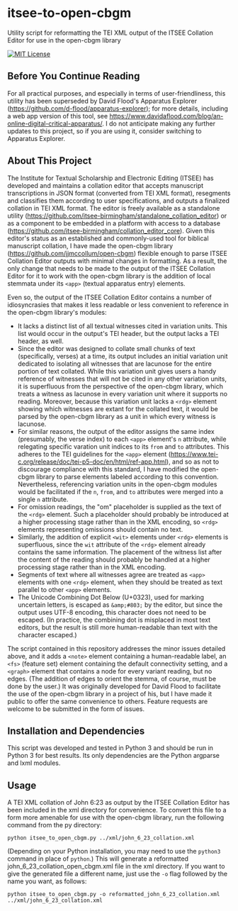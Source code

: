 # itsee-to-open-cbgm
Utility script for reformatting the TEI XML output of the ITSEE Collation Editor for use in the open-cbgm library

[![MIT License](https://img.shields.io/badge/license-MIT-blue.svg?style=flat)](https://choosealicense.com/licenses/mit/)

## Before You Continue Reading

For all practical purposes, and especially in terms of user-friendliness, this utility has been superseded by David Flood's Apparatus Explorer (https://github.com/d-flood/apparatus-explorer); for more details, including a web app version of this tool, see https://www.davidaflood.com/blog/an-online-digital-critical-apparatus/. I do not anticipate making any further updates to this project, so if you are using it, consider switching to Apparatus Explorer.

## About This Project

The Institute for Textual Scholarship and Electronic Editing (ITSEE) has developed and maintains a collation editor that accepts manuscript transcriptions in JSON format (converted from TEI XML format), resegments and classifies them according to user specifications, and outputs a finalized collation in TEI XML format. The editor is freely available as a standalone utility (https://github.com/itsee-birmingham/standalone_collation_editor) or as a component to be embedded in a platform with access to a database (https://github.com/itsee-birmingham/collation_editor_core). Given this editor's status as an established and commonly-used tool for biblical manuscript collation, I have made the open-cbgm library (https://github.com/jjmccollum/open-cbgm) flexible enough to parse ITSEE Collation Editor outputs with minimal changes in formatting. As a result, the only change that needs to be made to the output of the ITSEE Collation Editor for it to work with the open-cbgm library is the addition of local stemmata under its `<app>` (textual apparatus entry) elements.

Even so, the output of the ITSEE Collation Editor contains a number of idiosyncrasies that makes it less readable or less convenient to reference in the open-cbgm library's modules:
- It lacks a distinct list of all textual witnesses cited in variation units. This list would occur in the output's TEI header, but the output lacks a TEI header, as well.
- Since the editor was designed to collate small chunks of text (specifically, verses) at a time, its output includes an initial variation unit dedicated to isolating all witnesses that are lacunose for the entire portion of text collated. While this variation unit gives users a handy reference of witnesses that will not be cited in any other variation units, it is superfluous from the perspective of the open-cbgm library, which treats a witness as lacunose in every variation unit where it supports no reading. Moreover, because this variation unit lacks a `<rdg>` element showing which witnesses are extant for the collated text, it would be parsed by the open-cbgm library as a unit in which every witness is lacunose.
- For similar reasons, the output of the editor assigns the same index (presumably, the verse index) to each `<app>` element's `n` attribute, while relegating specific varation unit indices to its `from` and `to` attributes. This adheres to the TEI guidelines for the `<app>` element (https://www.tei-c.org/release/doc/tei-p5-doc/en/html/ref-app.html), and so as not to discourage compliance with this standard, I have modified the open-cbgm library to parse elements labeled according to this convention. Nevertheless, referencing variation units in the open-cbgm modules would be facilitated if the `n`, `from`, and `to` attributes were merged into a single `n` attribute.
- For omission readings, the "om" placeholder is supplied as the text of the `<rdg>` element. Such a placeholder should probably be introduced at a higher processing stage rather than in the XML encoding, so `<rdg>` elements representing omissions should contain no text.
- Similarly, the addition of explicit `<wit>` elements under `<rdg>` elements is superfluous, since the `wit` attribute of the `<rdg>` element already contains the same information. The placement of the witness list after the content of the reading should probably be handled at a higher processing stage rather than in the XML encoding.
- Segments of text where all witnesses agree are treated as `<app>` elements with one `<rdg>` element, when they should be treated as text parallel to other `<app>` elements.
- The Unicode Combining Dot Below (U+0323), used for marking uncertain letters, is escaped as `&amp;#803;` by the editor, but since the output uses UTF-8 encoding, this character does not need to be escaped. (In practice, the combining dot is misplaced in most text editors, but the result is still more human-readable than text with the character escaped.)

The script contained in this repository addresses the minor issues detailed above, and it adds a `<note>` element containing a human-readable label, an `<fs>` (feature set) element containing the default connectivity setting, and a `<graph>` element that contains a node for every variant reading, but no edges. (The addition of edges to orient the stemma, of course, must be done by the user.) It was originally developed for David Flood to facilitate the use of the open-cbgm library in a project of his, but I have made it public to offer the same convenience to others. Feature requests are welcome to be submitted in the form of issues.

## Installation and Dependencies

This script was developed and tested in Python 3 and should be run in Python 3 for best results. Its only dependencies are the Python argparse and lxml modules.

## Usage

A TEI XML collation of John 6:23 as output by the ITSEE Collation Editor has been included in the xml directory for convenience. To convert this file to a form more amenable for use with the open-cbgm library, run the following command from the py directory:

    python itsee_to_open_cbgm.py ../xml/john_6_23_collation.xml

(Depending on your Python installation, you may need to use the `python3` command in place of `python`.) This will generate a reformatted john_6_23_collation_open_cbgm.xml file in the xml directory. If you want to give the generated file a different name, just use the `-o` flag followed by the name you want, as follows:

    python itsee_to_open_cbgm.py -o reformatted_john_6_23_collation.xml ../xml/john_6_23_collation.xml

